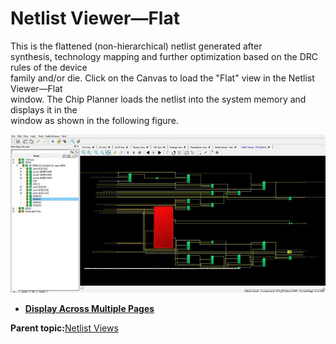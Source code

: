 # Netlist Viewer—Flat

This is the flattened \(non-hierarchical\) netlist generated after<br /> synthesis, technology mapping and further optimization based on the DRC rules of the device<br /> family and/or die. Click on the Canvas to load the "Flat" view in the Netlist Viewer—Flat<br /> window. The Chip Planner loads the netlist into the system memory and displays it in the<br /> window as shown in the following figure.

![](GUID-C2303102-17A1-4C53-B6F2-A72DFAA67139-low.jpg "Netlist Viewer—Flat View (Flattened Netlist)")

-   **[Display Across Multiple Pages](GUID-51E9F254-8B4D-44A5-9EC8-59B5C005BB33.md)**  


**Parent topic:**[Netlist Views](GUID-C610932F-80DB-4292-AFCF-47C4D7E7D1AD.md)

